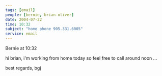 ```yaml
---
tags: [email]
people: [bernie, brian-oliver]
date: 2004-07-22
time: 10:32
subject: "home phone 905.331.6005"
service: email
---
```


Bernie at 10:32

hi brian, i'm working from home today so feel free to call around noon ...

best regards, bgj

